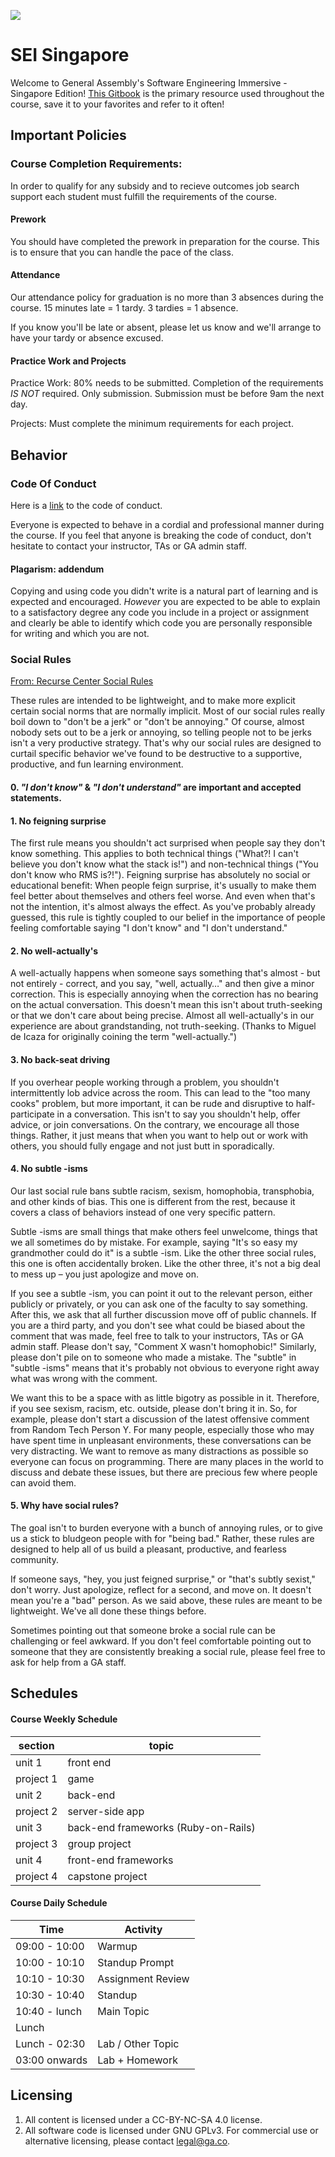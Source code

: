 ![](https://i.imgur.com/XeoQXuW.png)

# SEI Singapore

Welcome to General Assembly's Software Engineering Immersive - Singapore Edition!
[This Gitbook](https://wdi-sg.github.io/gitbook2020/) is the primary resource used throughout the course, save it to your favorites and refer to it often!

## Important Policies

### Course Completion Requirements:
In order to qualify for any subsidy and to recieve outcomes job search support each student must fulfill the requirements of the course.

#### Prework

You should have completed the prework in preparation for the course. This is to ensure that you can handle the pace of the class.

#### Attendance

Our attendance policy for graduation is no more than 3 absences during the
course. 15 minutes late = 1 tardy. 3 tardies = 1 absence.

If you know you'll be late or absent, please let us know and we'll arrange
to have your tardy or absence excused.

#### Practice Work and Projects

Practice Work: 80% needs to be submitted. Completion of the requirements *IS NOT* required. Only submission. Submission must be before 9am the next day.

Projects: Must complete the minimum requirements for each project.

## Behavior

### Code Of Conduct
Here is a [link](https://docs.google.com/document/d/1tuggzHahm5atRmu0lf0-qk5Fqqr_JFCwnnt_AjT6vqc/edit?usp=sharing) to the code of conduct.

Everyone is expected to behave in a cordial and professional manner during the course. If you feel that anyone is breaking the code of conduct, don't hesitate to contact your instructor, TAs or GA admin staff.

#### Plagarism: addendum
Copying and using code you didn't write is a natural part of learning and is expected and encouraged. *However* you are expected to be able to explain to a satisfactory degree any code you include in a project or assignment and clearly be able to identify which code you are personally responsible for writing and which you are not.

### Social Rules
[From: Recurse Center Social Rules](https://www.recurse.com/manual#sec-environment)

These rules are intended to be lightweight, and to make more explicit certain social norms that are normally implicit. Most of our social rules really boil down to "don't be a jerk" or "don't be annoying." Of course, almost nobody sets out to be a jerk or annoying, so telling people not to be jerks isn't a very productive strategy. That's why our social rules are designed to curtail specific behavior we've found to be destructive to a supportive, productive, and fun learning environment.


#### 0. *"I don't know"* & *"I don't understand"* are important and accepted statements.


#### 1. No feigning surprise
The first rule means you shouldn't act surprised when people say they don't know something. This applies to both technical things ("What?! I can't believe you don't know what the stack is!") and non-technical things ("You don't know who RMS is?!"). Feigning surprise has absolutely no social or educational benefit: When people feign surprise, it's usually to make them feel better about themselves and others feel worse. And even when that's not the intention, it's almost always the effect. As you've probably already guessed, this rule is tightly coupled to our belief in the importance of people feeling comfortable saying "I don't know" and "I don't understand."



#### 2. No well-actually's
A well-actually happens when someone says something that's almost - but not entirely - correct, and you say, "well, actually…" and then give a minor correction. This is especially annoying when the correction has no bearing on the actual conversation. This doesn't mean this isn't about truth-seeking or that we don't care about being precise. Almost all well-actually's in our experience are about grandstanding, not truth-seeking. (Thanks to Miguel de Icaza for originally coining the term "well-actually.")


#### 3. No back-seat driving
If you overhear people working through a problem, you shouldn't intermittently lob advice across the room. This can lead to the "too many cooks" problem, but more important, it can be rude and disruptive to half-participate in a conversation. This isn't to say you shouldn't help, offer advice, or join conversations. On the contrary, we encourage all those things. Rather, it just means that when you want to help out or work with others, you should fully engage and not just butt in sporadically.



#### 4. No subtle -isms
Our last social rule bans subtle racism, sexism, homophobia, transphobia, and other kinds of bias. This one is different from the rest, because it covers a class of behaviors instead of one very specific pattern.

Subtle -isms are small things that make others feel unwelcome, things that we all sometimes do by mistake. For example, saying "It's so easy my grandmother could do it" is a subtle -ism. Like the other three social rules, this one is often accidentally broken. Like the other three, it's not a big deal to mess up – you just apologize and move on.


If you see a subtle -ism, you can point it out to the relevant person, either publicly or privately, or you can ask one of the faculty to say something. After this, we ask that all further discussion move off of public channels. If you are a third party, and you don't see what could be biased about the comment that was made, feel free to talk to your instructors, TAs or GA admin staff. Please don't say, "Comment X wasn't homophobic!" Similarly, please don't pile on to someone who made a mistake. The "subtle" in "subtle -isms" means that it's probably not obvious to everyone right away what was wrong with the comment.

We want this to be a space with as little bigotry as possible in it. Therefore, if you see sexism, racism, etc. outside, please don't bring it in. So, for example, please don't start a discussion of the latest offensive comment from Random Tech Person Y. For many people, especially those who may have spent time in unpleasant environments, these conversations can be very distracting. We want to remove as many distractions as possible so everyone can focus on programming. There are many places in the world to discuss and debate these issues, but there are precious few where people can avoid them.


#### 5. Why have social rules?
The goal isn't to burden everyone with a bunch of annoying rules, or to give us a stick to bludgeon people with for "being bad." Rather, these rules are designed to help all of us build a pleasant, productive, and fearless community.

If someone says, "hey, you just feigned surprise," or "that's subtly sexist," don't worry. Just apologize, reflect for a second, and move on. It doesn't mean you're a "bad" person. As we said above, these rules are meant to be lightweight. We've all done these things before.

Sometimes pointing out that someone broke a social rule can be challenging or feel awkward. If you don't feel comfortable pointing out to someone that they are consistently breaking a social rule, please feel free to ask for help from a GA staff.


## Schedules

#### Course Weekly Schedule
| section   | topic                               |
| ---       | ---                                 |
| unit 1    | front end                           |
| project 1 | game                                |
| unit 2    | back-end                            |
| project 2 | server-side app                     |
| unit 3    | back-end frameworks (Ruby-on-Rails) |
| project 3 | group project                       |
| unit 4    | front-end frameworks                |
| project 4 | capstone project                    |


#### Course Daily Schedule

| Time          | Activity
| ---           | ---
| 09:00 - 10:00 | Warmup
| 10:00 - 10:10 | Standup Prompt
| 10:10 - 10:30 | Assignment Review
| 10:30 - 10:40 | Standup
| 10:40 - lunch | Main Topic
| Lunch         |
| Lunch - 02:30 | Lab / Other Topic
| 03:00 onwards | Lab + Homework


## Licensing

1. All content is licensed under a CC-BY-NC-SA 4.0 license.
2. All software code is licensed under GNU GPLv3. For commercial use or alternative licensing, please contact legal@ga.co.